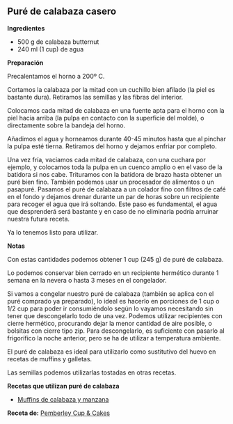 ## Puré de calabaza casero

**Ingredientes**

- 500 g de calabaza butternut
- 240 ml (1 cup) de agua

**Preparación**

Precalentamos el horno a 200º C.

Cortamos la calabaza por la mitad con un cuchillo bien afilado (la piel es bastante dura). Retiramos las semillas y las fibras del interior.

Colocamos cada mitad de calabaza en una fuente apta para el horno con la piel hacia arriba (la pulpa en contacto con la superficie del molde), o directamente sobre la bandeja del horno.

Añadimos el agua y horneamos durante 40-45 minutos hasta que al pinchar la pulpa esté tierna. Retiramos del horno y dejamos enfriar por completo.

Una vez fría, vaciamos cada mitad de calabaza, con una cuchara por ejemplo, y colocamos toda la pulpa en un cuenco amplio o en el vaso de la batidora si nos cabe. Trituramos con la batidora de brazo hasta obtener un puré bien fino. También podemos usar un procesador de alimentos o un pasapuré. Pasamos el puré de calabaza a un colador fino con filtros de café en el fondo y dejamos drenar durante un par de horas sobre un recipiente para recoger el agua que irá soltando. Este paso es fundamental, el agua que desprenderá será bastante y en caso de no eliminarla podría arruinar nuestra futura receta.

Ya lo tenemos listo para utilizar.

**Notas**

Con estas cantidades podemos obtener 1 cup (245 g) de puré de calabaza.

Lo podemos conservar bien cerrado en un recipiente hermético durante 1 semana en la nevera o hasta 3 meses en el congelador.

Si vamos a congelar nuestro puré de calabaza (también se aplica con el puré comprado ya preparado), lo ideal es hacerlo en porciones de 1 cup o 1/2 cup para poder ir consumiéndolo según lo vayamos necesitando sin tener que descongelarlo todo de una vez. Podemos utilizar recipientes con cierre hermético, procurando dejar la menor cantidad de aire posible, o bolsitas con cierre tipo zip. Para descongelarlo, es suficiente con pasarlo al frigorífico la noche anterior, pero se ha de utilizar a temperatura ambiente.

El puré de calabaza es ideal para utilizarlo como sustitutivo del huevo en recetas de muffins y galletas.

Las semillas podemos utilizarlas tostadas en otras recetas.

**Recetas que utilizan puré de calabaza**

- [Muffins de calabaza y manzana](../dulce/muffins-de-calabaza-y-manzana.md)

**Receta de:** [Pemberley Cup & Cakes](http://pemberleycupandcakes.com/2014/08/12/pure-de-calabaza-casero/)
